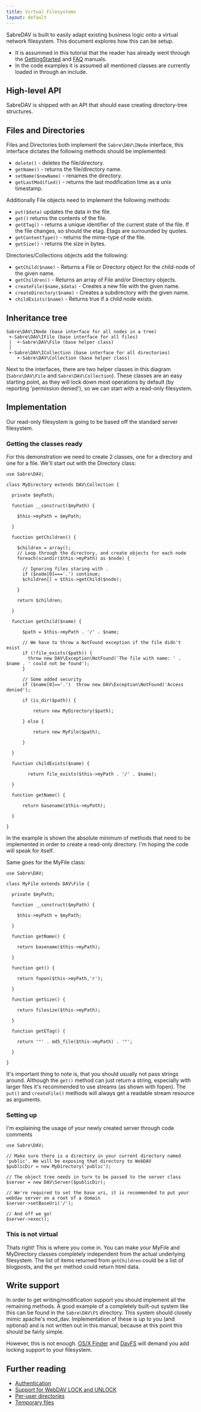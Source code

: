 ```yaml
---
title: Virtual Filesystems
layout: default
---
```


SabreDAV is built to easily adapt existing business logic onto a virtual
network filesystem. This document explores how this can be setup.

* It is assummed in this tutorial that the reader has already went through the
  [GettingStarted](/dav/gettingstarted) and [FAQ](/dav/faq) manuals.
* In the code examples it is assumed all mentioned classes are currently
  loaded in through an include.

High-level API
--------------

SabreDAV is shipped with an API that should ease creating directory-tree structures.

Files and Directories
---------------------

Files and Directories both implement the `Sabre\DAV\INode` interface, this interface dictates the following methods should be implemented:

* `delete()` - deletes the file/directory.
* `getName()` - returns the file/directory name.
* `setName($newName)` - renames the directory.
* `getLastModified()` - returns the last modification time as a unix timestamp.

Additionally File objects need to implement the following methods:

* `put($data)` updates the data in the file.
* `get()` returns the contents of the file.
* `getETag()` - returns a unique identifier of the current state of the file. If the file changes, so should the etag. Etags are surrounded by quotes.
* `getContentType()` - returns the mime-type of the file.
* `getSize()` - returns the size in bytes.

Directories/Collections objects add the following:

* `getChild($name)` - Returns a File or Directory object for the child-node of the given name.
* `getChildren()` - Returns an array of File and/or Directory objects.
* `createFile($name,$data)` - Creates a new file with the given name.
* `createDirectory($name)` - Creates a subdirectory with the given name.
* `childExists($name)` - Returns true if a child node exists.

Inheritance tree
----------------

    Sabre\DAV\INode (base interface for all nodes in a tree)
     +-Sabre\DAV\IFile (base interface for all files)
     |  +-Sabre\DAV\File (base helper class)
     |
     +-Sabre\DAV\ICollection (base interface for all directories)
        +-Sabre\DAV\Collection (base helper class)

Next to the interfaces, there are two helper classes in this diagram
(`Sabre\DAV\File` and `Sabre\DAV\Collection`). These classes are an easy
starting point, as they will lock down most operations by default (by
reporting 'permission denied'), so we can start with a read-only filesystem.

Implementation
--------------

Our read-only filesystem is going to be based off the standard server filesystem.

### Getting the classes ready

For this demonstration we need to create 2 classes, one for a directory and one for a file. We'll start out with the Directory class:

    use Sabre\DAV;

    class MyDirectory extends DAV\Collection {

      private $myPath;

      function __construct($myPath) {

        $this->myPath = $myPath;

      }

      function getChildren() {

        $children = array();
        // Loop through the directory, and create objects for each node
        foreach(scandir($this->myPath) as $node) {

          // Ignoring files staring with .
          if ($node[0]==='.') continue;
          $children[] = $this->getChild($node);

        }

        return $children;

      }

      function getChild($name) {

          $path = $this->myPath . '/' . $name;

          // We have to throw a NotFound exception if the file didn't exist
          if (!file_exists($path)) {
            throw new DAV\Exception\NotFound('The file with name: ' . $name . ' could not be found');
          }

          // Some added security
          if ($name[0]=='.')  throw new DAV\Exception\NotFound('Access denied');

          if (is_dir($path)) {

              return new MyDirectory($path);

          } else {

              return new MyFile($path);

          }

      }

      function childExists($name) {

            return file_exists($this->myPath . '/' . $name);

      }

      function getName() {

          return basename($this->myPath);

      }

    }

In the example is shown the absolute minimum of methods that need to be
implemented in order to create a read-only directory. I'm hoping the code will
speak for itself.

Same goes for the MyFile class:

    use Sabre\DAV;

    class MyFile extends DAV\File {

      private $myPath;

      function __construct($myPath) {

        $this->myPath = $myPath;

      }

      function getName() {

        return basename($this->myPath);

      }

      function get() {

        return fopen($this->myPath,'r');

      }

      function getSize() {

        return filesize($this->myPath);

      }

      function getETag() {

        return '"' . md5_file($this->myPath) . '"';

      }

    }

It's important thing to note is, that you should usually not pass strings
around. Although the `get()` method can just return a string, especially with
larger files it's recommended to use streams (as shown with fopen). The
`put()` and `createFile()` methods will always get a readable stream resource
as arguments.

### Setting up

I'm explaining the usage of your newly created server through code comments

    use Sabre\DAV;

    // Make sure there is a directory in your current directory named 'public'. We will be exposing that directory to WebDAV
    $publicDir = new MyDirectory('public');

    // The object tree needs in turn to be passed to the server class
    $server = new DAV\Server($publicDir);

    // We're required to set the base uri, it is recommended to put your webdav server on a root of a domain
    $server->setBaseUri('/');

    // And off we go!
    $server->exec();

### This is not virtual

Thats right! This is where you come in. You can make your MyFile and
MyDirectory classes completely independent from the actual underlying
filesystem. The list of items returned from `getChildren` could be a list of
blogposts, and the `get` method could return html data.


Write support
-------------

In order to get writing/modification support you should implement all the
remaining methods. A good example of a completely built-out system like this
can be found in the `Sabre\DAV\FS` directory. This system should closely mimic
apache's mod_dav. Implementation of these is up to you (and optional) and is
not written out in this manual, because at this point this should be fairly
simple.

However, this is not enough. [OS/X Finder](/dav/clients/finder) and
[DavFS](/dav/clients/davfs) will demand you add locking support to your
filesystem.


Further reading
---------------

* [Authentication](/dav/authentication/)
* [Support for WebDAV LOCK and UNLOCK](/dav/locks/)
* [Per-user directories](/dav/per-user-directories/)
* [Temporary files](/dav/temporary-files/)
